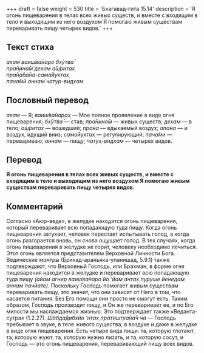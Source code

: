 +++
draft = false
weight = 530
title = 'Бхагавад-гита 15.14'
description = 'Я огонь пищеварения в телах всех живых существ, и вместе с входящим в тело и выходящим из него воздухом Я помогаю живым существам переваривать пищу четырех видов.'
+++

## Текст стиха

_ахам̇ ваиш́ва̄наро бхӯтва̄  
пра̄н̣ина̄м̇ дехам а̄ш́ритах̣  
пра̄н̣а̄па̄на-сама̄йуктах̣  
пача̄мй аннам̇ чатур-видхам_

## Пословный перевод

_ахам_ — Я; _ваиш́ва̄нарах̣_ — Мое полное проявление в виде огня пищеварения; _бхӯтва̄_ — став; _пра̄н̣ина̄м_ — живых существ; _дехам_ — в тело; _а̄ш́ритах̣_ — вошедший; _пра̄н̣а_ — вдыхаемый воздух; _апа̄на_ — и воздух, идущий вниз; _сама̄йуктах̣_ — регулирующий; _пача̄ми_ — перевариваю; _аннам_ — пищу; _чатух̣_\-_видхам_ — четырех видов.

## Перевод

**Я огонь пищеварения в телах всех живых существ, и вместе с входящим в тело и выходящим из него воздухом Я помогаю живым существам переваривать пищу четырех видов.**

## Комментарий

Согласно «Аюр-веде», в желудке находится огонь пищеварения, который переваривает всю попадающую туда пищу. Когда огонь пищеварения затухает, человек перестает испытывать голод, а когда огонь разгорается вновь, он снова ощущает голод. В тех случаях, когда огонь пищеварения в желудке не горит, человеку необходимо лечиться. Этот огонь является представителем Верховной Личности Бога. Ведические _мантры_ (Брихад-араньяка-упанишад, 5.9.1) также подтверждают, что Верховный Господь, или Брахман, в форме огня пищеварения находится в желудке и переваривает всю попадающую туда пищу _(айам агнир ваиш́ва̄наро йо ’йам антах̣ пуруше йенедам аннам̇ пачйате)_. Поскольку Господь помогает живым существам переваривать пищу, это значит, что они зависят от Него в том, что касается питания. Без Его помощи они просто не смогут есть. Таким образом, Господь производит пищу, и Он же переваривает ее, и по Его милости мы наслаждаемся жизнью. Это подтверждает также «Веданта-сутра» (1.2.27). _Ш́абда̄дибхйо ’нтах̣ пратишт̣ха̄на̄ч ча_ — Господь пребывает в звуке, в теле живого существа, в воздухе и даже в желудке в виде огня пищеварения. Есть четыре вида пищи: та, которую глотают, та, которую жуют, та, которую нужно лизать, и та, которую сосут, и Господь — это огонь пищеварения, переваривающий пищу всех видов.
